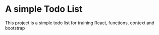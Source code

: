 # A simple Todo List

This project is a simple todo list for training React, functions, context and bootstrap

